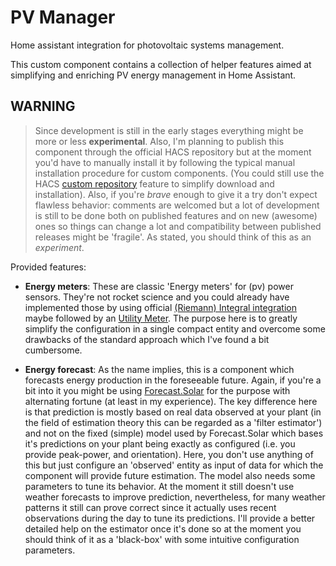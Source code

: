 # PV Manager
 Home assistant integration for photovoltaic systems management.

 This custom component contains a collection of helper features aimed at simplifying and enriching PV energy management in Home Assistant.

## WARNING
 > Since development is still in the early stages everything might be more or less **experimental**. Also, I'm planning to publish this component through the official HACS repository but at the moment you'd have to manually install it by following the typical manual installation procedure for custom components. (You could still use the HACS [custom repository](https://www.hacs.xyz/docs/faq/custom_repositories/) feature to simplify download and installation).
 Also, if you're *brave* enough to give it a try don't expect flawless behavior: comments are welcomed but a lot of development is still to be done both on published features and on new (awesome) ones so things can change a lot and compatibility between published releases might be 'fragile'. As stated, you should think of this as an *experiment*.

 Provided features:
 - **Energy meters**: These are classic 'Energy meters' for (pv) power sensors. They're not rocket science and you could already have implemented those by using official [(Riemann) Integral integration](https://www.home-assistant.io/integrations/integration/) maybe followed by an [Utility Meter](https://www.home-assistant.io/integrations/utility_meter/).
 The purpose here is to greatly simplify the configuration in a single compact entity and overcome some drawbacks of the standard approach which I've found a bit cumbersome.

 - **Energy forecast**: As the name implies, this is a component which forecasts energy production in the foreseeable future. Again, if you're a bit into it you might be using [Forecast.Solar](https://www.home-assistant.io/integrations/forecast_solar/) for the purpose with alternating fortune (at least in my experience). The key difference here is that prediction is mostly based on real data observed at your plant (in the field of estimation theory this can be regarded as a 'filter estimator') and not on the fixed (simple) model used by Forecast.Solar which bases it's predictions on your plant being exactly as configured (i.e. you provide peak-power, and orientation). Here, you don't use anything of this but just configure an 'observed' entity as input of data for which the component will provide future estimation. The model also needs some parameters to tune its behavior.
 At the moment it still doesn't use weather forecasts to improve prediction, nevertheless, for many weather patterns it still can prove correct since it actually uses recent observations during the day to tune its predictions. I'll provide a better detailed help on the estimator once it's done so at the moment you should think of it as a 'black-box' with some intuitive configuration parameters.

